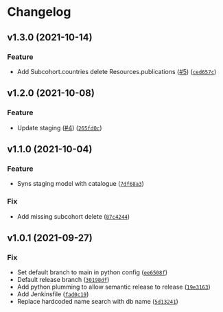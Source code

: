# Changelog

<!--next-version-placeholder-->

## v1.3.0 (2021-10-14)
### Feature
* Add Subcohort.countries delete Resources.publications ([#5](https://github.com/molgenis/molgenis-py-cohorts-etl/issues/5)) ([`ced657c`](https://github.com/molgenis/molgenis-py-cohorts-etl/commit/ced657cbb779ef5ddf20abcb3f1818e5a424ff18))

## v1.2.0 (2021-10-08)
### Feature
* Update staging ([#4](https://github.com/molgenis/molgenis-py-cohorts-etl/issues/4)) ([`265fd0c`](https://github.com/molgenis/molgenis-py-cohorts-etl/commit/265fd0cbaaeacb4ce484025200b273e3bb73d626))

## v1.1.0 (2021-10-04)
### Feature
* Syns staging model with catalogue ([`7df68a3`](https://github.com/molgenis/molgenis-py-cohorts-etl/commit/7df68a39a8e32c6a753a5b975e4c1a37199fb93d))

### Fix
* Add missing subcohort delete ([`87c4244`](https://github.com/molgenis/molgenis-py-cohorts-etl/commit/87c424435e3446f3e1e8a06365198ce363eca286))

## v1.0.1 (2021-09-27)
### Fix
* Set default branch to main in python config ([`ee6508f`](https://github.com/molgenis/molgenis-py-cohorts-etl/commit/ee6508f517cc2439dd187e643ecd50d053541810))
* Default release branch ([`30198df`](https://github.com/molgenis/molgenis-py-cohorts-etl/commit/30198dfe997467eeae01b2e5ec30dcc309d74ce4))
* Add python plumming to allow semantic release to release ([`19e3163`](https://github.com/molgenis/molgenis-py-cohorts-etl/commit/19e316346953661982177d7e15928e2b1e3b8600))
* Add Jenkinsfile ([`fad0c19`](https://github.com/molgenis/molgenis-py-cohorts-etl/commit/fad0c1954161d5dbb014f0614e7014a5bd76ab00))
* Replace hardcoded name search with db name ([`5d13241`](https://github.com/molgenis/molgenis-py-cohorts-etl/commit/5d132413d1ab97807cccc33780e6ce447d9badaf))
